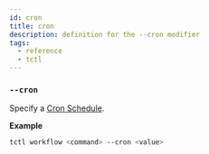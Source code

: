 ```yaml
---
id: cron
title: cron
description: definition for the --cron modifier
tags:
  - reference
  - tctl
---
```


### `--cron`

Specify a [Cron Schedule](/concepts/what-is-a-temporal-cron-job/#cron-schedules).

**Example**

```bash
tctl workflow <command> --cron <value>
```
